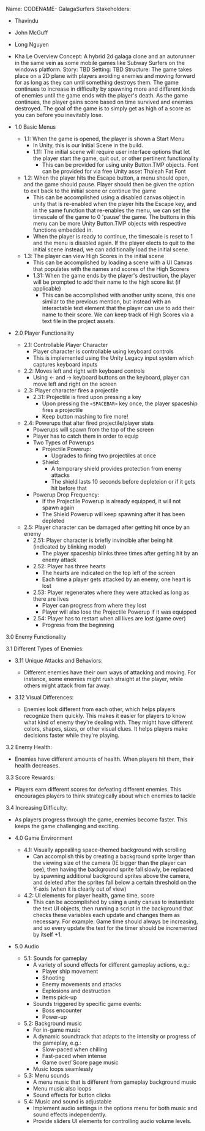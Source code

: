 Name: CODENAME- GalagaSurfers
Stakeholders:  
* Thavindu
* John McGuff
* Long Nguyen
* Kha Le
Overview
Concept: A hybrid 2d galaga clone and an autorunner in the same vein as some mobile games like Subway Surfers on the windows platform.
Story: TBD
Setting: TBD
Structure: The game takes place on a 2D plane with players avoiding enemies and moving forward for as long as they can until something destroys them. The game continues to increase in difficulty
by spawning more and different kinds of enemies until the game ends with the player's death. As the game continues, the player gains score based on time survived and enemies destroyed. The goal of 
the game is to simply get as high of a score as you can before you inevitably lose.

* 1.0 Basic Menus
    * 1.1: When the game is opened, the player is shown a Start Menu
        * In Unity, this is our Initial Scene in the build.
        * 1.11: The initial scene will require user interface options that let the player start the game, quit out, or other pertinent functionality
            * This can be provided for using unity Button.TMP objects. Font can be provided for via free Unity asset Thaleah Fat Font
    * 1.2: When the player hits the Escape button, a menu should open, and the game should pause. Player should then be given the option to exit back to the initial scene or continue the game
        * This can be accomplished using a disabled canvas object in unity that is re-enabled when the player hits the Escape key, and in the same function that re-enables the menu, we can set the timescale of the game to 0 'pause' the game. The buttons in this menu can be more Unity Button.TMP objects with respective functions embedded in. 
        * When the player is ready to continue, the timescale is reset to 1 and the menu is disabled again. If the player elects to quit to the initial scene instead, we can additionally load the initial scene.
    * 1.3: The player can view High Scores in the initial scene
        * This can be accomplished by loading a scene with a UI Canvas that populates with the names and scores of the High Scorers
        * 1.31: When the game ends by the player's destruction, the player will be prompted to add their name to the high score list (if applicable)
            * This can be accomplished with another unity scene, this one similar to the previous mention, but instead with an interactable text element that the player can use to add their name to their score. We can keep track of High Scores via a text file in the project assets.

* 2.0 Player Functionality
    * 2.1: Controllable Player Character
        * Player character is controllable using keyboard controls
        * This is implemented using the Unity Legacy input system which captures keyboard inputs
    * 2.2: Moves left and right with keyboard controls
        * Using ← and → keyboard buttons on the keyboard, player can move left and right on the screen
    * 2.3: Player character fires a projectile
        * 2.31: Projectile is fired upon pressing a key
            * Upon pressing the `<SPACEBAR>` key once, the player spaceship fires a projectile
            * Keep button mashing to fire more!
    * 2.4: Powerups that alter fired projectile/player stats
        * Powerups will spawn from the top of the screen
        * Player has to catch them in order to equip
        * Two Types of Powerups
            * Projectile Powerup: 
                * Upgrades to firing two projectiles at once
            * Shield: 
                * A temporary shield provides protection from enemy attacks
                * The shield lasts 10 seconds before depleteion or if it gets hit before that
        * Powerup Drop Frequency:
            * If the Projectile Powerup is already equipped, it will not spawn again
            * The Shield Powerup will keep spawning after it has been depleted
    * 2.5: Player character can be damaged after getting hit once by an enemy
        * 2.51: Player character is briefly invincible after being hit (indicated by blinking model)
            * The player spaceship blinks three times after getting hit by an enemy attack
        * 2.52: Player has three hearts
            * The hearts are indicated on the top left of the screen
            * Each time a player gets attacked by an enemy, one heart is lost
        * 2.53: Player regenerates where they were attacked as long as there are lives
            * Player can progress from where they lost
            * Player will also lose the Projectile Powerup if it was equipped
        * 2.54: Player has to restart when all lives are lost (game over)
            * Progress from the beginning

3.0 Enemy Functionality

 3.1 Different Types of Enemies:
	 
  * 3.11 Unique Attacks and Behaviors:
	   * Different enemies have their own ways of attacking and moving. For instance, some enemies might rush straight at the player, while others might attack from far away.
	
   *  3.12 Visual Differences:
	    * Enemies look different from each other, which helps players recognize them quickly. This makes it easier for players to know what kind of enemy they're dealing with. They might have different colors, shapes, sizes, or other visual clues. It helps players make decisions faster while they're playing.

 3.2  Enemy Health:
* Enemies have different amounts of health. When players hit them, their health decreases.

3.3 Score Rewards:
* Players earn different scores for defeating different enemies. This encourages players to think strategically about which enemies to tackle

3.4 Increasing Difficulty:
* As players progress through the game, enemies become faster. This keeps the game challenging and exciting.


* 4.0 Game Environment
    * 4.1: Visually appealilng space-themed background with scrolling
        * Can accomplish this by creating a background sprite larger than the viewing size of the camera (IE bigger than the player can see), then having the background sprite fall slowly, be replaced by spawning additional background sprites above the camera, and deleted after the sprites fall below a certain threshold on the Y-axis (when it is clearly out of view)
    * 4.2: UI elements for player health, game time, score
        * This can be accomplished by using a unity canvas to instantiate the text UI objects, then running a script in the background that checks these variables each update and changes them as necessary. For example: Game time should always be increasing, and so every update the text for the timer should be incremented by itself +1.

* 5.0 Audio
  * 5.1: Sounds for gameplay
    * A variety of sound effects for different gameplay actions, e.g.:
        * Player ship movement
        * Shooting 
        * Enemy movements and attacks
        * Explosions and destruction
        * Items pick-up
    * Sounds triggered by specific game events:
        * Boss encounter
        * Power-up
  * 5.2: Background music
    * For in-game music
    * A dynamic soundtrack that adapts to the intensity or progress of the gameplay, e.g.:
        * Slow-paced when chilling
        * Fast-paced when intense
        * Game over/ Score page music
    * Music loops seamlessly
  * 5.3: Menu sounds
    * A menu music that is different from gameplay background music
    * Menu music also loops
    * Sound effects for button clicks
  * 5.4: Music and sound is adjustable 
    * Implement audio settings in the options menu for both music and sound effects independently.
    * Provide sliders UI elements for controlling audio volume levels.